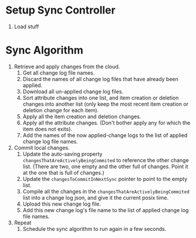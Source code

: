 # Setup Sync Controller
 1. Load stuff

# Sync Algorithm
 1. Retrieve and apply changes from the cloud.
    1. Get all change log file names.
    2. Discard the names of all change log files that have already been applied.
    3. Download all un-applied change log files.
    4. Sort attribute changes into one list, and item creation or deletion changes into another list (only keep the most recent item creation or deletion change for each item).
    5. Apply all the item creation and deletion changes.
    6. Apply all the attribute changes. (Don't bother apply any for which the item does not exits).
    7. Add the names of the now applied-change logs to the list of applied change log file names.
 2. Commit local changes.
     1. Update the auto-saving property `changesThatAreActivelyBeingCommited` to reference the other change list. (There are two, one empty and the other full of changes. Point it at the one that is full of changes.)
    1. Update the `changesToCommitInNextSync` pointer to point to the empty list.
    2. Compile all the changes in the `changesThatAreActivelyBeingCommited` list into a change log json, and give it the current posix time.
    3. Upload this new change log file.
    4. Add this new change log's file name to the list of applied change log file names.
 5. Repeat
    1. Schedule the sync algorithm to run again in a few seconds.
